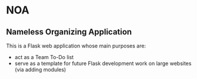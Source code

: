 # NOA
## Nameless Organizing Application
This is a Flask web application whose main purposes are:
- act as a Team To-Do list
- serve as a template for future Flask development work on large websites (via adding modules)